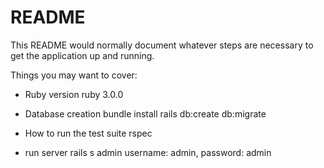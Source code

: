 # README

This README would normally document whatever steps are necessary to get the
application up and running.

Things you may want to cover:

* Ruby version
  ruby 3.0.0

* Database creation
  bundle install
  rails db:create db:migrate

* How to run the test suite
  rspec
* run server
  rails s
  admin username: admin, password: admin